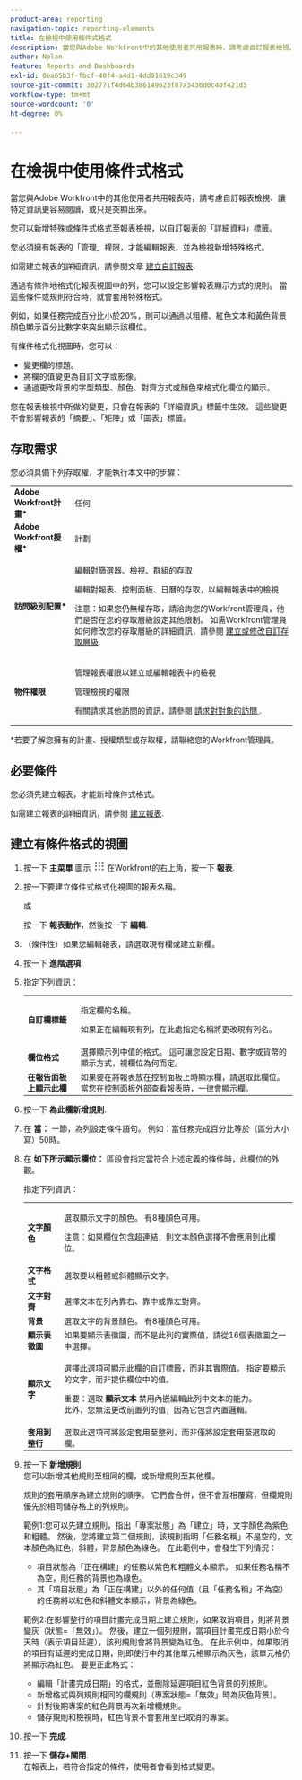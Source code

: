 ```yaml
---
product-area: reporting
navigation-topic: reporting-elements
title: 在檢視中使用條件式格式
description: 當您與Adobe Workfront中的其他使用者共用報表時，請考慮自訂報表檢視、讓特定資訊更容易閱讀，或只是突顯出來。
author: Nolan
feature: Reports and Dashboards
exl-id: 0ea65b3f-fbcf-40f4-a4d1-4dd91619c349
source-git-commit: 302771f4d64b386149623f87a3436d0c40f421d5
workflow-type: tm+mt
source-wordcount: '0'
ht-degree: 0%

---
```


# 在檢視中使用條件式格式

當您與Adobe Workfront中的其他使用者共用報表時，請考慮自訂報表檢視、讓特定資訊更容易閱讀，或只是突顯出來。

您可以新增特殊或條件式格式至報表檢視，以自訂報表的「詳細資料」標籤。

您必須擁有報表的「管理」權限，才能編輯報表，並為檢視新增特殊格式。

如需建立報表的詳細資訊，請參閱文章 [建立自訂報表](../../../reports-and-dashboards/reports/creating-and-managing-reports/create-custom-report.md).

通過有條件地格式化報表視圖中的列，您可以設定影響報表顯示方式的規則。 當這些條件或規則符合時，就會套用特殊格式。

例如，如果任務完成百分比小於20%，則可以通過以粗體、紅色文本和黃色背景顏色顯示百分比數字來突出顯示該欄位。

有條件格式化視圖時，您可以：

* 變更欄的標題。
* 將欄的值變更為自訂文字或影像。
* 通過更改背景的字型類型、顏色、對齊方式或顏色來格式化欄位的顯示。

您在報表檢視中所做的變更，只會在報表的「詳細資訊」標籤中生效。 這些變更不會影響報表的「摘要」、「矩陣」或「圖表」標籤。

## 存取需求

您必須具備下列存取權，才能執行本文中的步驟：

<table style="table-layout:auto"> 
 <col> 
 <col> 
 <tbody> 
  <tr> 
   <td role="rowheader"><strong>Adobe Workfront計畫*</strong></td> 
   <td> <p>任何</p> </td> 
  </tr> 
  <tr> 
   <td role="rowheader"><strong>Adobe Workfront授權*</strong></td> 
   <td> <p>計劃 </p> </td> 
  </tr> 
  <tr> 
   <td role="rowheader"><strong>訪問級別配置*</strong></td> 
   <td> <p>編輯對篩選器、檢視、群組的存取</p> <p>編輯對報表、控制面板、日曆的存取，以編輯報表中的檢視</p> <p>注意：如果您仍無權存取，請洽詢您的Workfront管理員，他們是否在您的存取層級設定其他限制。 如需Workfront管理員如何修改您的存取層級的詳細資訊，請參閱 <a href="../../../administration-and-setup/add-users/configure-and-grant-access/create-modify-access-levels.md" class="MCXref xref">建立或修改自訂存取層級</a>.</p> </td> 
  </tr> 
  <tr> 
   <td role="rowheader"><strong>物件權限</strong></td> 
   <td> <p>管理報表權限以建立或編輯報表中的檢視</p> <p>管理檢視的權限</p> <p>有關請求其他訪問的資訊，請參閱 <a href="../../../workfront-basics/grant-and-request-access-to-objects/request-access.md" class="MCXref xref">請求對對象的訪問 </a>.</p> </td> 
  </tr> 
 </tbody> 
</table>

&#42;若要了解您擁有的計畫、授權類型或存取權，請聯絡您的Workfront管理員。

## 必要條件

您必須先建立報表，才能新增條件式格式。

如需建立報表的詳細資訊，請參閱 [建立報表](../../../reports-and-dashboards/reports/creating-and-managing-reports/create-report.md).

## 建立有條件格式的視圖

1. 按一下 **主菜單** 圖示 ![](assets/main-menu-icon.png) 在Workfront的右上角，按一下 **報表**.

1. 按一下要建立條件式格式化視圖的報表名稱。

   或

   按一下 **報表動作**，然後按一下 **編輯**.

1. （條件性）如果您編輯報表，請選取現有欄或建立新欄。
1. 按一下 **進階選項**.

1. 指定下列資訊：

   <table style="table-layout:auto"> 
    <col> 
    <col> 
    <tbody> 
     <tr> 
      <td role="rowheader"><strong>自訂欄標籤</strong></td> 
      <td> <p>指定欄的名稱。</p> <p>如果正在編輯現有列，在此處指定名稱將更改現有列名。</p> </td> 
     </tr> 
     <tr> 
      <td role="rowheader"><strong>欄位格式</strong></td> 
      <td>選擇顯示列中值的格式。 這可讓您設定日期、數字或貨幣的顯示方式，視欄位為何而定。</td> 
     </tr> 
     <tr> 
      <td role="rowheader"><strong>在報告面板上顯示此欄</strong></td> 
      <td>如果要在將報表放在控制面板上時顯示欄，請選取此欄位。 當您在控制面板外部查看報表時，一律會顯示欄。</td> 
     </tr> 
    </tbody> 
   </table>

1. 按一下 **為此欄新增規則**.

   <!--
   <note type="note">
   You cannot apply conditional formatting to a User Team ID field. (NOTE: drafted this. Not sure why we have to single out just this one field?)
   </note>
   -->

1. 在 **當：** 一節，為列設定條件語句。 例如：當任務完成百分比等於（區分大小寫）50時。
1. 在 **如下所示顯示欄位：** 區段會指定當符合上述定義的條件時，此欄位的外觀。

   指定下列資訊：

   <table style="table-layout:auto"> 
    <col> 
    <col> 
    <tbody> 
     <tr> 
      <td role="rowheader"><strong>文字顏色</strong></td> 
      <td> <p>選取顯示文字的顏色。 有8種顏色可用。</p> <p>注意：如果欄位包含超連結，則文本顏色選擇不會應用到此欄位。</p> </td> 
     </tr> 
     <tr> 
      <td role="rowheader"><strong>文字格式</strong></td> 
      <td>選取要以粗體或斜體顯示文字。</td> 
     </tr> 
     <tr> 
      <td role="rowheader"><strong>文字對齊</strong></td> 
      <td>選擇文本在列內靠右、靠中或靠左對齊。</td> 
     </tr> 
     <tr> 
      <td role="rowheader"><strong>背景</strong></td> 
      <td>選取文字的背景顏色。 有8種顏色可用。</td> 
     </tr> 
     <tr> 
      <td role="rowheader"><strong>顯示表徵圖</strong></td> 
      <td>如果要顯示表徵圖，而不是此列的實際值，請從16個表徵圖之一中選擇。</td> 
     </tr> 
     <tr> 
      <td role="rowheader"><strong>顯示文字</strong></td> 
      <td> <p>選擇此選項可顯示此欄的自訂標籤，而非其實際值。 指定要顯示的文字，而非提供欄位中的值。</p> <p>重要：選取 <strong>顯示文本</strong> 禁用內嵌編輯此列中文本的能力。<br>此外，您無法更改前置列的值，因為它包含內置邏輯。</p> </td> 
     </tr> 
     <tr> 
      <td role="rowheader"><strong>套用到整行</strong></td> 
      <td>選取此選項可將設定套用至整列，而非僅將設定套用至選取的欄。</td> 
     </tr> 
    </tbody> 
   </table>

1. 按一下 **新增規則**.\
   您可以新增其他規則至相同的欄，或新增規則至其他欄。

   規則的套用順序為建立規則的順序。 它們會合併，但不會互相覆寫，但欄規則優先於相同儲存格上的列規則。

   範例1:您可以先建立規則，指出「專案狀態」為「建立」時，文字顏色為紫色和粗體。 然後，您將建立第二個規則，該規則指明「任務名稱」不是空的，文本顏色為紅色，斜體，背景顏色為綠色。 在此範例中，會發生下列情況：

   * 項目狀態為「正在構建」的任務以紫色和粗體文本顯示。 如果任務名稱不為空，則任務的背景也為綠色。
   * 其「項目狀態」為「正在構建」以外的任何值（且「任務名稱」不為空）的任務將以紅色和斜體文本顯示，背景為綠色。

   範例2:在影響整行的項目計畫完成日期上建立規則，如果取消項目，則將背景變灰（狀態=「無效」）。 然後，建立一個列規則，當項目計畫完成日期小於今天時（表示項目延遲），該列規則會將背景變為紅色。 在此示例中，如果取消的項目有延遲的完成日期，則即使行中的其他單元格顯示為灰色，該單元格仍將顯示為紅色。 要更正此格式：

   * 編輯「計畫完成日期」的格式，並刪除延遲項目紅色背景的列規則。
   * 新增格式與列規則相同的欄規則（專案狀態=「無效」時為灰色背景）。
   * 針對後期專案的紅色背景再次新增欄規則。
   * 儲存規則和檢視時，紅色背景不會套用至已取消的專案。


1. 按一下 **完成**.
1. 按一下 **儲存+關閉**.\
   在報表上，若符合指定的條件，使用者會看到格式變更。
